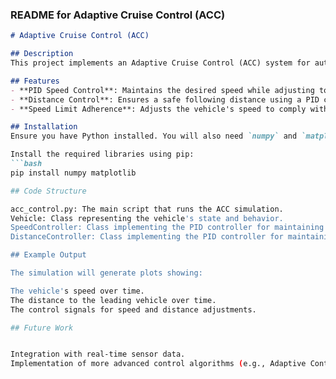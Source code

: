 
### README for Adaptive Cruise Control (ACC)

```markdown
# Adaptive Cruise Control (ACC)

## Description
This project implements an Adaptive Cruise Control (ACC) system for autonomous vehicles. The ACC system adjusts the vehicle's speed to maintain a safe distance from the vehicle ahead and adheres to speed limits.

## Features
- **PID Speed Control**: Maintains the desired speed while adjusting to the speed of the leading vehicle.
- **Distance Control**: Ensures a safe following distance using a PID controller.
- **Speed Limit Adherence**: Adjusts the vehicle's speed to comply with predefined speed limits.

## Installation
Ensure you have Python installed. You will also need `numpy` and `matplotlib` for the simulations.

Install the required libraries using pip:
```bash
pip install numpy matplotlib

## Code Structure

acc_control.py: The main script that runs the ACC simulation.
Vehicle: Class representing the vehicle's state and behavior.
SpeedController: Class implementing the PID controller for maintaining the desired speed.
DistanceController: Class implementing the PID controller for maintaining a safe following distance.

## Example Output

The simulation will generate plots showing:

The vehicle's speed over time.
The distance to the leading vehicle over time.
The control signals for speed and distance adjustments.

## Future Work


Integration with real-time sensor data.
Implementation of more advanced control algorithms (e.g., Adaptive Control, Reinforcement Learning).
